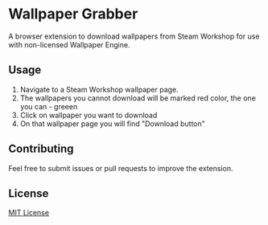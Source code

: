 # Wallpaper Grabber
A browser extension to download wallpapers from Steam Workshop for use with non-licensed Wallpaper Engine.

## Usage
1. Navigate to a Steam Workshop wallpaper page.
2. The wallpapers you cannot download will be marked red color, the one you can - greeen
2. Click on wallpaper you want to download
3. On that wallpaper page you will find "Download button"

## Contributing
Feel free to submit issues or pull requests to improve the extension.

## License
[MIT License](LICENSE)
